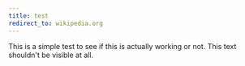 ```yaml
---
title: test
redirect_to: wikipedia.org
---
```


This is a simple test to see if this is actually working or not. This text shouldn't be visible at all.
